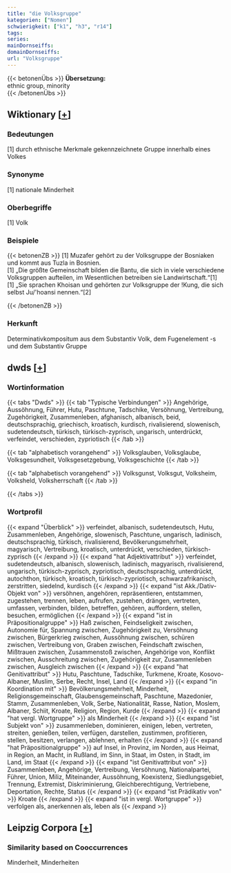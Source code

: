 ```yaml
---
title: "die Volksgruppe"
kategorien: ["Nomen"]
schwierigkeit: ["k1", "h3", "r14"]
tags:
series:
mainDornseiffs:
domainDornseiffs:
url: "Volksgruppe"
---
```


{{< betonenÜbs >}}
**Übersetzung:**  
ethnic group, minority  
{{< /betonenÜbs >}}

## Wiktionary [[+](https://de.wiktionary.org/wiki/Volksgruppe)]

### Bedeutungen
[1] durch ethnische Merkmale gekennzeichnete Gruppe innerhalb eines Volkes  

### Synonyme
[1] nationale Minderheit  

### Oberbegriffe
[1] Volk  

### Beispiele
{{< betonenZB >}}
[1] Muzafer gehört zu der Volksgruppe der Bosniaken und kommt aus Tuzla in Bosnien.  
[1] „Die größte Gemeinschaft bilden die Bantu, die sich in viele verschiedene Volksgruppen aufteilen, im Wesentlichen betreiben sie Landwirtschaft.“[1]  
[1] „Sie sprachen Khoisan und gehörten zur Volksgruppe der !Kung, die sich selbst Ju/'hoansi nennen.“[2]  

{{< /betonenZB >}}
### Herkunft
Determinativkompositum aus dem Substantiv Volk, dem Fugenelement -s und dem Substantiv Gruppe  



## dwds [[+](https://www.dwds.de/wb/Volksgruppe)]

### Wortinformation
{{< tabs "Dwds" >}}
{{< tab "Typische Verbindungen" >}}
Angehörige, Aussöhnung, Führer, Hutu, Paschtune, Tadschike, Versöhnung, Vertreibung, Zugehörigkeit, Zusammenleben, afghanisch, albanisch, beid, deutschsprachig, griechisch, kroatisch, kurdisch, rivalisierend, slowenisch, sudetendeutsch, türkisch, türkisch-zyprisch, ungarisch, unterdrückt, verfeindet, verschieden, zypriotisch
{{< /tab >}}

{{< tab "alphabetisch vorangehend" >}}
Volksglauben, Volksglaube, Volksgesundheit, Volksgesetzgebung, Volksgeschichte
{{< /tab >}}

{{< tab "alphabetisch vorangehend" >}}
Volksgunst, Volksgut, Volksheim, Volksheld, Volksherrschaft
{{< /tab >}}

{{< /tabs >}}

### Wortprofil
{{< expand "Überblick" >}} verfeindet, albanisch, sudetendeutsch, Hutu, Zusammenleben, Angehörige, slowenisch, Paschtune, ungarisch, ladinisch, deutschsprachig, türkisch, rivalisierend, Bevölkerungsmehrheit, magyarisch, Vertreibung, kroatisch, unterdrückt, verschieden, türkisch-zyprisch {{< /expand >}}
{{< expand "hat Adjektivattribut" >}} verfeindet, sudetendeutsch, albanisch, slowenisch, ladinisch, magyarisch, rivalisierend, ungarisch, türkisch-zyprisch, zypriotisch, deutschsprachig, unterdrückt, autochthon, türkisch, kroatisch, türkisch-zypriotisch, schwarzafrikanisch, zerstritten, siedelnd, kurdisch {{< /expand >}}
{{< expand "ist Akk./Dativ-Objekt von" >}} versöhnen, angehören, repräsentieren, entstammen, zugestehen, trennen, leben, aufrufen, zustehen, drängen, vertreten, umfassen, verbinden, bilden, betreffen, gehören, auffordern, stellen, besuchen, ermöglichen {{< /expand >}}
{{< expand "ist in Präpositionalgruppe" >}} Haß zwischen, Feindseligkeit zwischen, Autonomie für, Spannung zwischen, Zugehörigkeit zu, Versöhnung zwischen, Bürgerkrieg zwischen, Aussöhnung zwischen, schüren zwischen, Vertreibung von, Graben zwischen, Feindschaft zwischen, Mißtrauen zwischen, Zusammenstoß zwischen, Angehörige von, Konflikt zwischen, Ausschreitung zwischen, Zugehörigkeit zur, Zusammenleben zwischen, Ausgleich zwischen {{< /expand >}}
{{< expand "hat Genitivattribut" >}} Hutu, Paschtune, Tadschike, Turkmene, Kroate, Kosovo-Albaner, Muslim, Serbe, Recht, Insel, Land {{< /expand >}}
{{< expand "in Koordination mit" >}} Bevölkerungsmehrheit, Minderheit, Religionsgemeinschaft, Glaubensgemeinschaft, Paschtune, Mazedonier, Stamm, Zusammenleben, Volk, Serbe, Nationalität, Rasse, Nation, Moslem, Albaner, Schiit, Kroate, Religion, Region, Kurde {{< /expand >}}
{{< expand "hat vergl. Wortgruppe" >}} als Minderheit {{< /expand >}}
{{< expand "ist Subjekt von" >}} zusammenleben, dominieren, einigen, leben, vertreten, streiten, genießen, teilen, verfügen, darstellen, zustimmen, profitieren, stellen, besitzen, verlangen, ablehnen, erhalten {{< /expand >}}
{{< expand "hat Präpositionalgruppe" >}} auf Insel, in Provinz, im Norden, aus Heimat, in Region, an Macht, in Rußland, im Sinn, in Staat, im Osten, in Stadt, im Land, im Staat {{< /expand >}}
{{< expand "ist Genitivattribut von" >}} Zusammenleben, Angehörige, Vertreibung, Versöhnung, Nationalpartei, Führer, Union, Miliz, Miteinander, Aussöhnung, Koexistenz, Siedlungsgebiet, Trennung, Extremist, Diskriminierung, Gleichberechtigung, Vertriebene, Deportation, Rechte, Status {{< /expand >}}
{{< expand "ist Prädikativ von" >}} Kroate {{< /expand >}}
{{< expand "ist in vergl. Wortgruppe" >}} verfolgen als, anerkennen als, leben als {{< /expand >}}

## Leipzig Corpora [[+](https://corpora.uni-leipzig.de/en/res?word=Volksgruppe&corpusId=deu_newscrawl-public_2018)]


### Similarity based on Cooccurrences
Minderheit, Minderheiten

